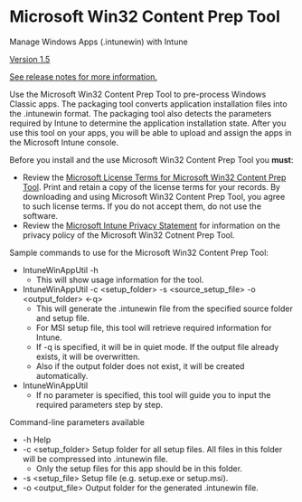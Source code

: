 # Microsoft Win32 Content Prep Tool
Manage Windows Apps (.intunewin) with Intune

[Version 1.5](https://github.com/Microsoft/Microsoft-Win32-Content-Prep-Tool/releases/tag/v1.5)

[See release notes for more information.](https://github.com/Microsoft/Microsoft-Win32-Content-Prep-Tool/releases)

Use the Microsoft Win32 Content Prep Tool to pre-process Windows Classic apps. The packaging tool converts application installation files into the .intunewin format. The packaging tool also detects the parameters required by Intune to determine the application installation state. After you use this tool on your apps, you will be able to upload and assign the apps in the Microsoft Intune console.

Before you install and the use Microsoft Win32 Content Prep Tool you **must**:
* Review the [Microsoft License Terms for Microsoft Win32 Content Prep Tool](https://github.com/Microsoft/Microsoft-Win32-Content-Prep-Tool/blob/master/Microsoft%20License%20Terms%20For%20Win32%20Content%20Prep%20Tool.pdf). Print and retain a copy of the license terms for your records. By downloading and using Microsoft Win32 Content Prep Tool, you agree to such license terms. If you do not accept them, do not use the software.
* Review the [Microsoft Intune Privacy Statement](https://docs.microsoft.com/legal/intune/microsoft-intune-privacy-statement) for information on the privacy policy of the Microsoft Win32 Cotnent Prep Tool.

Sample commands to use for the Microsoft Win32 Content Prep Tool:
* IntuneWinAppUtil -h
  * This will show usage information for the tool.
* IntuneWinAppUtil -c <setup_folder> -s <source_setup_file> -o <output_folder> <-q>
  * This will generate the .intunewin file from the specified source folder and setup file.
  * For MSI setup file, this tool will retrieve required information for Intune.
  * If -q is specified, it will be in quiet mode. If the output file already exists, it will be overwritten.
  * Also if the output folder does not exist, it will be created automatically.
* IntuneWinAppUtil
  * If no parameter is specified, this tool will guide you to input the required parameters step by step.

Command-line parameters available
* -h  Help
* -c  <setup_folder>   Setup folder for all setup files. All files in this folder will be compressed into .intunewin file.
  * Only the setup files for this app should be in this folder.
* -s  <setup_file>     Setup file (e.g. setup.exe or setup.msi).
* -o  <output_file>    Output folder for the generated .intunewin file.
